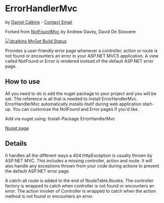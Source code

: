 ErrorHandlerMvc
===
by [Daniel Calkins](http://dcalkins.com) - [Contact Email](mailto:dcalkins@outlook.com)

Forked from [NotFoundMvc](https://github.com/andrewdavey/NotFoundMvc) by Andrew Davey, David De Sloovere

[![dcalkins MyGet Build Status](https://www.myget.org/BuildSource/Badge/dcalkins?identifier=017b9443-736d-4f29-b98c-27d23b05df60)](https://www.myget.org/)

Provides a user-friendly error page whenever a controller, action or route is not found or encounters an error in your ASP.NET MVC5 application.
A view called NotFound or Error is rendered instead of the default ASP.NET error page.

How to use
----------
All you need to do is add the nuget package to your project and you will be set. The reference is all that is needed to install ErrorHandlerMvc. ErrorHandlerMvc automatically installs itself during web application start-up. You can customize the NotFound and Error pages if you'd like.

Add via nuget using:
Install-Package ErrorHandlerMvc

[Nuget page](https://www.nuget.org/packages/ErrorHandlerMvc/)

Details
-------
It handles all the different ways a 404 HttpException is usually thrown by ASP.NET MVC. This includes a missing controller, action and route. 
It will also handle any exceptions thrown from your code during actions to prevent the default ASP.NET error page. 

A catch-all route is added to the end of RouteTable.Routes.
The controller factory is wrapped to catch when controller is not found or encounters an error.
The action invoker of Controller is wrapped to catch when the action method is not found or encounters an error.
